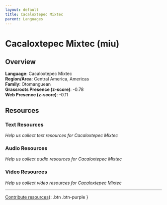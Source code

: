 ```yaml
---
layout: default
title: Cacaloxtepec Mixtec
parent: Languages
---
```


# Cacaloxtepec Mixtec (miu)

## Overview

**Language**: Cacaloxtepec Mixtec  
**Region/Area**: Central America, Americas  
**Family**: Otomanguean  
**Grassroots Presence (z-score)**: -0.78  
**Web Presence (z-score)**: -0.11  

## Resources

### Text Resources
*Help us collect text resources for Cacaloxtepec Mixtec*

### Audio Resources
*Help us collect audio resources for Cacaloxtepec Mixtec*

### Video Resources
*Help us collect video resources for Cacaloxtepec Mixtec*

---

[Contribute resources](https://forms.office.com/e/1SfLJx3u1r){: .btn .btn-purple }
